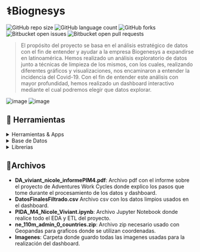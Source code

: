 # ⚕️Biognesys

![GitHub repo size](https://img.shields.io/github/repo-size/nikuvi/Biogenesys?style=for-the-badge)
![GitHub language count](https://img.shields.io/github/languages/count/nikuvi/Biogenesys?style=for-the-badge)
![GitHub forks](https://img.shields.io/github/forks/nikuvi/Biogenesys?style=for-the-badge)
![Bitbucket open issues](https://img.shields.io/bitbucket/issues/nikuvi/Biogenesys?style=for-the-badge)
![Bitbucket open pull requests](https://img.shields.io/bitbucket/pr-raw/nikuvi/Biogenesys?style=for-the-badge)

> El propósito del proyecto se basa en el análisis estratégico de datos con el fin de entender y ayudar a la empresa Biogenesys a expandirse en latinoamérica. 
> Hemos realizado un análisis exploratorio de datos junto a técnicas de limpieza de los mismos, con los cuales, realizando diferentes gráficos y visualizaciones, nos encaminaron a entender la incidencia del Covid-19.
> Con el fin de entender este análisis con mayor profundidad, hemos realizado un dashboard interactivo mediante el cual podremos elegir que datos explorar.

![image](https://github.com/user-attachments/assets/063a240f-d4f9-4e13-a197-e907cd165217)
![image](https://github.com/user-attachments/assets/fbd2d7ca-a933-40bc-9ab1-80b84e638aee)


<!-- TechStack -->
## :space_invader: Herramientas

<details>
  <summary>Herramientas & Apps</summary>
  <ul>
    <img src="https://img.shields.io/badge/power_bi-F2C811?style=for-the-badge&logo=powerbi&logoColor=black"><a href="https://app.powerbi.com/"></a>
    <img src="https://img.shields.io/badge/Microsoft_Excel-217346?style=for-the-badge&logo=microsoft-excel&logoColor=white"><a href="https://excel.cloud.microsoft/"></a>
    <img src="https://img.shields.io/badge/Python-FFD43B?style=for-the-badge&logo=python&logoColor=blue"></a>
    <img src="https://img.shields.io/badge/Jupyter-F37626.svg?&style=for-the-badge&logo=Jupyter&logoColor=white">
  </ul>
</details>

<details>
<summary>Base de Datos</summary>
  <ul>
    <img src="https://img.shields.io/badge/Microsoft_SQL_Server-CC2927?style=for-the-badge&logo=microsoft-sql-server&logoColor=white"><a href="https://www.microsoft.com/es-es/sql-server/sql-server-downloads"></a>
  </ul>
</details>

<details>
<summary>Librerias</summary>
  <ul>
    <img src="https://img.shields.io/badge/Numpy-777BB4?style=for-the-badge&logo=numpy&logoColor=white"/>
    <img src="https://img.shields.io/badge/Pandas-2C2D72?style=for-the-badge&logo=pandas&logoColor=white"/>
    <img src="https://img.shields.io/badge/Matplotlib-%23ffffff.svg?style=for-the-badge&logo=Matplotlib&logoColor=black"/>
    <img src="https://img.shields.io/badge/scikit--learn-%23F7931E.svg?style=for-the-badge&logo=scikit-learn&logoColor=white"/>
    <img src="https://img.shields.io/badge/Seaborn-77A5D5?style=for-the-badge&logo=seaborn&logoColor=black"/>
    <img src="https://img.shields.io/badge/Geopandas-60A650?style=for-the-badge&logo=geopandas&logoColor=white"/>
  </ul>
</details>

## 📁Archivos

- **DA_viviant_nicole_informePIM4.pdf**: Archivo pdf con el informe sobre el proyecto de Adventures Work Cycles donde explico los pasos que tome durante el procesamiento de los datos y dashboard.
- **DatosFinalesFiltrado.csv** Archivo csv con los datos limpios usados en el dashboard.
- **PIDA_M4_Nicole_Viviant.ipynb**: Archivo Jupyter Notebook donde realice todo el EDA y ETL del proyecto.
- **ne_110m_admin_0_countries.zip**: Archivo zip necesario usado con Geopandas para graficos donde se utilizan coordenadas.
- **Imagenes**: Carpeta donde guardo todas las imagenes usadas para la realización del dashboard.
